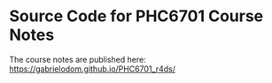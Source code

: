 # Source Code for PHC6701 Course Notes

The course notes are published here: <https://gabrielodom.github.io/PHC6701_r4ds/>
